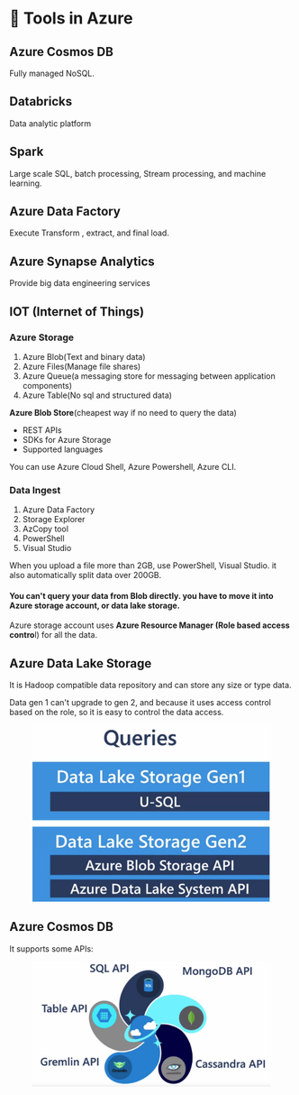 # 🏹 Tools in Azure

## Azure Cosmos DB

Fully managed NoSQL.

## Databricks&#x20;

Data analytic platform

## Spark&#x20;

Large scale SQL, batch processing, Stream processing, and machine learning.

## Azure Data Factory

Execute Transform , extract, and final load.&#x20;

## Azure Synapse Analytics

Provide big data engineering services



## IOT (Internet of Things)





### Azure Storage&#x20;

1. Azure Blob(Text and binary data)
2. Azure Files(Manage file shares)
3. Azure Queue(a messaging store for messaging between application components)
4. Azure Table(No sql and structured data)

**Azure Blob Store**(cheapest way if no need to query the data)

* REST APIs
* SDKs for Azure Storage
* Supported languages

You can use Azure Cloud Shell, Azure Powershell, Azure CLI.

### Data Ingest

1. Azure Data Factory
2. Storage Explorer
3. AzCopy tool
4. PowerShell
5. Visual Studio

When you upload a file more than 2GB, use PowerShell, Visual Studio. it also automatically split data over 200GB.

#### You can't query your data from Blob directly. you have to move it into Azure storage account, or data lake storage.

Azure storage account uses **Azure Resource Manager (Role based access contro**l) for all the data.

## Azure Data Lake Storage

It is Hadoop compatible data repository and can store any size or type data.

Data gen 1 can't upgrade to gen 2, and because it uses access control based on the role, so it is easy to control the data access.

<figure><img src=".gitbook/assets/image.png" alt=""><figcaption></figcaption></figure>

## Azure Cosmos DB

It supports some APIs:

<figure><img src=".gitbook/assets/image (2).png" alt=""><figcaption></figcaption></figure>

&#x20;

